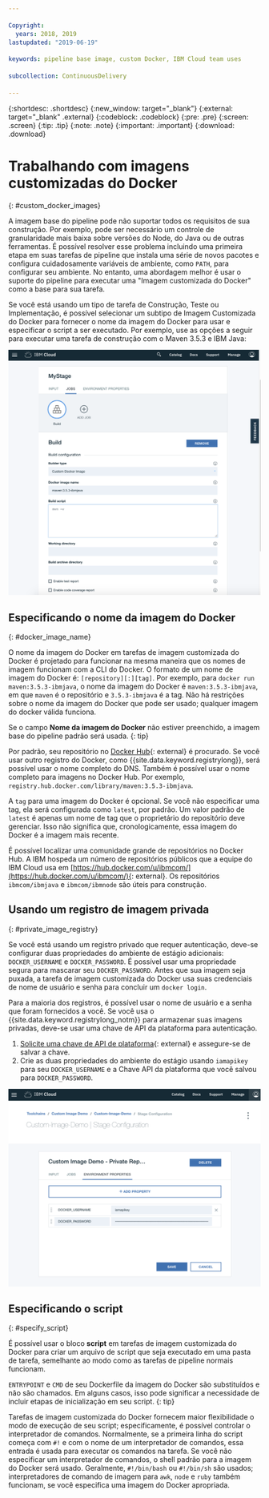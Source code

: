 ```yaml
---

Copyright:
  years: 2018, 2019
lastupdated: "2019-06-19"

keywords: pipeline base image, custom Docker, IBM Cloud team uses

subcollection: ContinuousDelivery

---
```


{:shortdesc: .shortdesc}
{:new_window: target="_blank"}
{:external: target="_blank" .external}
{:codeblock: .codeblock}
{:pre: .pre}
{:screen: .screen}
{:tip: .tip}
{:note: .note}
{:important: .important}
{:download: .download}


# Trabalhando com imagens customizadas do Docker
{: #custom_docker_images}

A imagem base do pipeline pode não suportar todos os requisitos de sua construção. Por exemplo, pode ser
necessário um controle de granularidade mais baixa sobre versões do Node, do Java ou de outras ferramentas. É possível
resolver esse problema incluindo uma primeira etapa em suas tarefas de pipeline que instala uma série de
novos pacotes e configura cuidadosamente variáveis de ambiente, como `PATH`, para configurar seu
ambiente. No entanto, uma abordagem melhor é usar o suporte do pipeline para executar uma "Imagem customizada do
Docker" como a base para sua tarefa.

Se você está usando um tipo de tarefa de Construção, Teste ou Implementação, é possível selecionar um
subtipo de Imagem Customizada do Docker para fornecer o nome da imagem do Docker para usar e especificar o
script a ser executado. Por exemplo, use as opções a seguir para executar uma tarefa de construção com o Maven
3.5.3 e IBM Java:

 ![Construção do Maven com imagem customizada](images/custom-image-maven-build.png)


## Especificando o nome da imagem do Docker
{: #docker_image_name}

O nome da imagem do Docker em tarefas de imagem customizada do Docker é projetado para funcionar na mesma maneira que os nomes de imagem funcionam com a CLI do Docker. O formato de um nome de imagem do Docker é: `[repository][:][tag]`. Por exemplo, para `docker run maven:3.5.3-ibmjava`, o nome da imagem do Docker é `maven:3.5.3-ibmjava`, em que `maven` é o repositório e `3.5.3-ibmjava` é a tag. Não há restrições sobre o nome da imagem do Docker que pode ser usado; qualquer imagem do docker válida funciona.

Se o campo **Nome da imagem do Docker** não estiver preenchido, a imagem base do pipeline padrão será usada. 
{: tip}

Por padrão, seu repositório no [Docker Hub](https://hub.docker.com/){: external} é procurado. Se você usar outro registro do Docker, como {{site.data.keyword.registrylong}}, será possível usar o nome completo do DNS. Também é possível usar o nome completo para imagens no Docker Hub. Por exemplo, `registry.hub.docker.com/library/maven:3.5.3-ibmjava`.

A `tag` para uma imagem do Docker é opcional. Se você não especificar uma tag, ela será configurada como `latest`, por padrão. Um valor padrão de `latest` é apenas um nome de tag que o proprietário do repositório deve gerenciar. Isso não significa que, cronologicamente, essa imagem do Docker é a imagem mais recente.

É possível localizar uma comunidade grande de repositórios no Docker Hub. A IBM hospeda um número de repositórios públicos que a equipe do IBM Cloud usa em [https://hub.docker.com/u/ibmcom/](https://hub.docker.com/u/ibmcom/){: external}. Os repositórios `ibmcom/ibmjava` e `ibmcom/ibmnode` são úteis para construção. 

## Usando um registro de imagem privada
{: #private_image_registry}

Se você está usando um registro privado que requer autenticação, deve-se configurar duas propriedades do ambiente de estágio adicionais: `DOCKER_USERNAME` e `DOCKER_PASSWORD`. É possível usar uma propriedade segura para mascarar seu `DOCKER_PASSWORD`. Antes que sua imagem seja puxada, a tarefa de imagem customizada do Docker usa suas credenciais de nome de usuário e senha para concluir um `docker login`.

Para a maioria dos registros, é possível usar o nome de usuário e a senha que foram fornecidos a você. Se você usa o {{site.data.keyword.registrylong_notm}} para armazenar suas imagens privadas, deve-se usar uma chave de API da plataforma para autenticação. 

1. [Solicite uma chave de API de plataforma](https://cloud.ibm.com/iam/#/apikeys){: external} e assegure-se de salvar a chave. 
1. Crie as duas propriedades do ambiente do estágio usando `iamapikey` para seu `DOCKER_USERNAME` e a Chave API da plataforma que você salvou para `DOCKER_PASSWORD`.

 ![Credenciais do {{site.data.keyword.registrylong_notm}}](images/custom-image-private-repository.png)


## Especificando o script
{: #specify_script}

É possível usar o bloco **script** em tarefas de imagem customizada do Docker para criar um arquivo de script que seja executado em uma pasta de tarefa, semelhante ao modo como as tarefas de pipeline normais funcionam. 

`ENTRYPOINT` e `CMD` de seu Dockerfile da imagem do Docker são substituídos e não são chamados. Em alguns casos, isso pode significar a necessidade de incluir etapas de inicialização em seu script.
{: tip}

Tarefas de imagem customizada do Docker fornecem maior flexibilidade o modo de execução de seu script; especificamente, é possível controlar o interpretador de comandos. Normalmente, se a primeira linha do script começa com `#!` e com o nome de um interpretador de comandos, essa entrada é usada para executar os comandos na tarefa. Se você não especificar um interpretador de comandos, o shell padrão para a imagem do Docker será usado. Geralmente, `#!/bin/bash` ou `#!/bin/sh` são usados; interpretadores de comando de imagem para `awk`, `node` e `ruby` também funcionam, se você especifica uma imagem do Docker apropriada.

